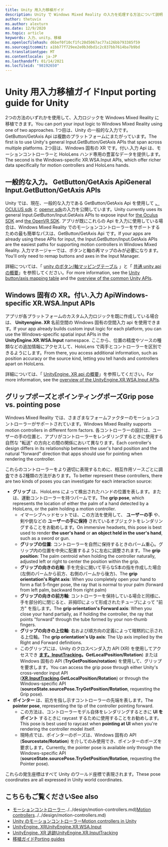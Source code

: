 ```yaml
---
title: Unity 用入力移植ガイド
description: Unity で Windows Mixed Reality の入力を処理する方法について説明します。
author: thetuvix
ms.author: alexturn
ms.date: 12/9/2020
ms.topic: article
keywords: 入力、unity、移植
ms.openlocfilehash: d6bef0f10cf1fc20d5067ac77a126bb793385f59
ms.sourcegitcommit: a1bb77f729ee2e0b3dbd1c2c837bb7614ba7b9bd
ms.translationtype: MT
ms.contentlocale: ja-JP
ms.lasthandoff: 01/14/2021
ms.locfileid: "98192650"
---
```

# <a name="input-porting-guide-for-unity"></a><span data-ttu-id="91bef-104">Unity 用入力移植ガイド</span><span class="sxs-lookup"><span data-stu-id="91bef-104">Input porting guide for Unity</span></span>

<span data-ttu-id="91bef-105">2つの方法のいずれかを使用して、入力ロジックを Windows Mixed Reality に移植できます。</span><span class="sxs-lookup"><span data-stu-id="91bef-105">You can port your input logic to Windows Mixed Reality using one of two approaches.</span></span> <span data-ttu-id="91bef-106">1つ目は、Unity の一般的な入力です。 GetButton/GetAxis Api は複数のプラットフォームにまたがっています。</span><span class="sxs-lookup"><span data-stu-id="91bef-106">The first is to use Unity's general Input.GetButton/GetAxis APIs that span across multiple platforms.</span></span> <span data-ttu-id="91bef-107">2つ目は、Windows 固有の XR です。付い.入力 Api は、モーションコントローラーと HoloLens ハンド専用の豊富なデータを提供します。</span><span class="sxs-lookup"><span data-stu-id="91bef-107">The second is the Windows-specific XR.WSA.Input APIs, which offer richer data specifically for motion controllers and HoloLens hands.</span></span>

## <a name="general-inputgetbuttongetaxis-apis"></a><span data-ttu-id="91bef-108">一般的な入力。 GetButton/GetAxis Api</span><span class="sxs-lookup"><span data-stu-id="91bef-108">General Input.GetButton/GetAxis APIs</span></span>

<span data-ttu-id="91bef-109">Unity では、現在、一般的な入力である GetButton/GetAxis Api を使用して [、OCULUS sdk](https://docs.unity3d.com/Manual/OculusControllers.html) と [openvr sdk](https://docs.unity3d.com/Manual/OpenVRControllers.html)の入力を公開しています。</span><span class="sxs-lookup"><span data-stu-id="91bef-109">Unity currently uses its general Input.GetButton/Input.GetAxis APIs to expose input for [the Oculus SDK](https://docs.unity3d.com/Manual/OculusControllers.html) and [the OpenVR SDK](https://docs.unity3d.com/Manual/OpenVRControllers.html).</span></span> <span data-ttu-id="91bef-110">アプリが既にこれらの Api を入力に使用している場合は、Windows Mixed Reality でのモーションコントローラーをサポートするための最も簡単なパスは、GetButton/GetAxis Api です。</span><span class="sxs-lookup"><span data-stu-id="91bef-110">If your apps are already using these APIs for input, the Input.GetButton/Input.GetAxis APIs are the easiest paths for supporting motion controllers in Windows Mixed Reality.</span></span> <span data-ttu-id="91bef-111">入力マネージャーでは、ボタンと軸の再マップのみが必要になります。</span><span class="sxs-lookup"><span data-stu-id="91bef-111">You'll only need to remap buttons and axes in the Input Manager.</span></span>

<span data-ttu-id="91bef-112">詳細については、「 [unity のボタン/軸マッピングテーブル](../unity/motion-controllers-in-unity.md#unity-buttonaxis-mapping-table) 」と「 [共通 unity api の概要](../unity/motion-controllers-in-unity.md#common-unity-apis-inputgetbuttongetaxis)」を参照してください。</span><span class="sxs-lookup"><span data-stu-id="91bef-112">For more information, see the [Unity button/axis mapping table](../unity/motion-controllers-in-unity.md#unity-buttonaxis-mapping-table) and the [overview of the common Unity APIs](../unity/motion-controllers-in-unity.md#common-unity-apis-inputgetbuttongetaxis).</span></span>

## <a name="windows-specific-xrwsainput-apis"></a><span data-ttu-id="91bef-113">Windows 固有の XR。付い.入力 Api</span><span class="sxs-lookup"><span data-stu-id="91bef-113">Windows-specific XR.WSA.Input APIs</span></span>

<span data-ttu-id="91bef-114">アプリが各プラットフォームのカスタム入力ロジックを既に作成している場合は、 **Unityengine. XR** 名前空間の Windows 固有の空間入力 api を使用できます。</span><span class="sxs-lookup"><span data-stu-id="91bef-114">If your app already builds custom input logic for each platform, you can use the Windows-specific spatial input APIs in the **UnityEngine.XR.WSA.Input** namespace.</span></span> <span data-ttu-id="91bef-115">ここから、位置の精度やソースの種類などの追加情報にアクセスして、HoloLens で両手とコントローラーを区別できるようにします。</span><span class="sxs-lookup"><span data-stu-id="91bef-115">From there, you access additional information, such as position accuracy or the source kind, letting you tell hands and controllers apart on HoloLens.</span></span>

<span data-ttu-id="91bef-116">詳細については、「 [UnityEngine. XR api の概要](../unity/motion-controllers-in-unity.md#windows-specific-apis-xrwsainput)」を参照してください。</span><span class="sxs-lookup"><span data-stu-id="91bef-116">For more information, see the [overview of the UnityEngine.XR.WSA.Input APIs](../unity/motion-controllers-in-unity.md#windows-specific-apis-xrwsainput).</span></span>

## <a name="grip-pose-vs-pointing-pose"></a><span data-ttu-id="91bef-117">グリップポーズとポインティングポーズ</span><span class="sxs-lookup"><span data-stu-id="91bef-117">Grip pose vs. pointing pose</span></span>

<span data-ttu-id="91bef-118">Windows Mixed Reality では、さまざまなフォームファクターのモーションコントローラーがサポートされています。</span><span class="sxs-lookup"><span data-stu-id="91bef-118">Windows Mixed Reality supports motion controllers in different form factors.</span></span> <span data-ttu-id="91bef-119">各コントローラーの設計は、ユーザーの手の位置と、アプリがコントローラーをレンダリングするときに使用する自然な "転送" の方向との間の関係において異なります。</span><span class="sxs-lookup"><span data-stu-id="91bef-119">Each controller's design differs in its relationship between the user's hand position and the natural "forward" direction that apps should use for pointing when rendering the controller.</span></span>

<span data-ttu-id="91bef-120">これらのコントローラーをより適切に表現するために、相互作用ソースごとに調査できる2種類の方法があります。</span><span class="sxs-lookup"><span data-stu-id="91bef-120">To better represent these controllers, there are two kinds of poses you can investigate for each interaction source:</span></span>

* <span data-ttu-id="91bef-121">**グリップ** は、HoloLens によって検出されたハンドの位置を表します。または、運動コントローラーを持つパームです。</span><span class="sxs-lookup"><span data-stu-id="91bef-121">The **grip pose**, which represents the location of either the palm of a hand detected by a HoloLens, or the palm holding a motion controller.</span></span>
    * <span data-ttu-id="91bef-122">イマーシブヘッドセットでは、この方法を使用して、 **ユーザーの手** や、剣や銃などの **ユーザーの手に保持** されているオブジェクトをレンダリングすることをお勧めします。</span><span class="sxs-lookup"><span data-stu-id="91bef-122">On immersive headsets, this pose is best used to render **the user's hand** or **an object held in the user's hand**, such as a sword or gun.</span></span>
    * <span data-ttu-id="91bef-123">**グリップの位置**: コントローラーを自然に保持するときのパーム重心。グリップ内の位置を中央に配置するように左右に調整されます。</span><span class="sxs-lookup"><span data-stu-id="91bef-123">The **grip position**: The palm centroid when holding the controller naturally, adjusted left or right to center the position within the grip.</span></span>
    * <span data-ttu-id="91bef-124">**グリップの向きの右軸**: 手を完全に開いて平らな5本の指を作成した場合 (左側のパームから前方、右側のパームから後方)、</span><span class="sxs-lookup"><span data-stu-id="91bef-124">The **grip orientation's Right axis**: When you completely open your hand to form a flat 5-finger pose, the ray that is normal to your palm (forward from left palm, backward from right palm)</span></span>
    * <span data-ttu-id="91bef-125">**グリップの向きの前方軸**: コントローラーを保持している場合と同様に、手を部分的に閉じると、非拇印によって形成されたチューブによって "前方" を指します。</span><span class="sxs-lookup"><span data-stu-id="91bef-125">The **grip orientation's Forward axis**: When you close your hand partially, as if holding the controller, the ray that points "forward" through the tube formed by your non-thumb fingers.</span></span>
    * <span data-ttu-id="91bef-126">**グリップの向きの上位軸**: 右および順方向の定義によって暗黙的に示される上位軸。</span><span class="sxs-lookup"><span data-stu-id="91bef-126">The **grip orientation's Up axis**: The Up axis implied by the Right and Forward definitions.</span></span>
    * <span data-ttu-id="91bef-127">このグリップには、Unity のクロスベンダ入力 API (XR) を使用してアクセスでき **[ます。InputTracking](https://docs.unity3d.com/ScriptReference/XR.InputTracking.html)。GetLocalPosition/Rotation**) または Windows 固有の API (**TryGetPosition/rotation**) を使用して、グリップを要求します。</span><span class="sxs-lookup"><span data-stu-id="91bef-127">You can access the grip pose through either Unity's cross-vendor input API (**[XR.InputTracking](https://docs.unity3d.com/ScriptReference/XR.InputTracking.html).GetLocalPosition/Rotation**) or through the Windows-specific API (**sourceState.sourcePose.TryGetPosition/Rotation**, requesting the Grip pose).</span></span>
* <span data-ttu-id="91bef-128">**ポインター** は、前方を指し示すコントローラーの先端を表します。</span><span class="sxs-lookup"><span data-stu-id="91bef-128">The **pointer pose**, representing the tip of the controller pointing forward.</span></span>
    * <span data-ttu-id="91bef-129">この方法は、コントローラーモデル自体をレンダリングするときに **UI をポイント** するときに raycast するために使用することをお勧めします。</span><span class="sxs-lookup"><span data-stu-id="91bef-129">This pose is best used to raycast when **pointing at UI** when you're rendering the controller model itself.</span></span>
    * <span data-ttu-id="91bef-130">現時点では、ポインターのポーズは、Windows 固有の API (**Sourcestate/Rotation**) を介してのみ使用でき、ポインターのポーズを要求します。</span><span class="sxs-lookup"><span data-stu-id="91bef-130">Currently, the pointer pose is available only through the Windows-specific API (**sourceState.sourcePose.TryGetPosition/Rotation**, requesting the Pointer pose).</span></span>

<span data-ttu-id="91bef-131">これらの発生座標はすべて Unity のワールド座標で表現されます。</span><span class="sxs-lookup"><span data-stu-id="91bef-131">These pose coordinates are all expressed in Unity world coordinates.</span></span>

## <a name="see-also"></a><span data-ttu-id="91bef-132">こちらもご覧ください</span><span class="sxs-lookup"><span data-stu-id="91bef-132">See also</span></span>
* <span data-ttu-id="91bef-133">[モーションコントローラー]()../../design/motion-controllers.md)</span><span class="sxs-lookup"><span data-stu-id="91bef-133">[Motion controllers]()../../design/motion-controllers.md)</span></span>
* [<span data-ttu-id="91bef-134">Unity のモーションコントローラー</span><span class="sxs-lookup"><span data-stu-id="91bef-134">Motion controllers in Unity</span></span>](../unity/motion-controllers-in-unity.md)
* [<span data-ttu-id="91bef-135">UnityEngine. XR</span><span class="sxs-lookup"><span data-stu-id="91bef-135">UnityEngine.XR.WSA.Input</span></span>](https://docs.unity3d.com/ScriptReference/XR.WSA.Input.InteractionManager.html)
* [<span data-ttu-id="91bef-136">UnityEngine. XR 追跡</span><span class="sxs-lookup"><span data-stu-id="91bef-136">UnityEngine.XR.InputTracking</span></span>](https://docs.unity3d.com/ScriptReference/XR.InputTracking.html)
* [<span data-ttu-id="91bef-137">移植ガイド</span><span class="sxs-lookup"><span data-stu-id="91bef-137">Porting guides</span></span>](porting-guides.md)
